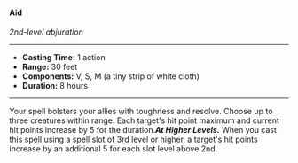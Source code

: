 #### Aid
*2nd-level abjuration*
___
- **Casting Time:** 1 action
- **Range:** 30 feet
- **Components:** V, S, M (a tiny strip of white cloth)
- **Duration:** 8 hours
---
Your spell bolsters your allies with toughness and resolve. Choose up to three creatures within range. Each target's hit point maximum and current hit points increase by 5 for the duration.***At Higher Levels.*** When you cast this spell using a spell slot of 3rd level or higher, a target's hit points increase by an additional 5 for each slot level above 2nd.